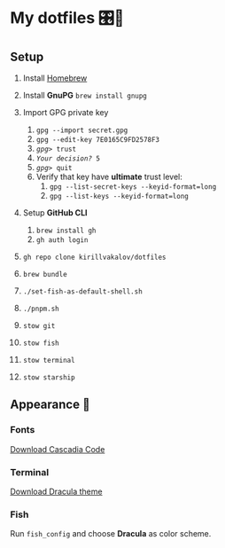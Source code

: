# My dotfiles 🎛🙈

## Setup

1. Install [Homebrew](https://brew.sh)
2. Install **GnuPG** `brew install gnupg`
3. Import GPG private key

   1. `gpg --import secret.gpg`
   2. `gpg --edit-key 7E0165C9FD2578F3`
   3. <code>_gpg>_ trust</code>
   4. <code>_Your decision?_ 5</code>
   5. <code>_gpg>_ quit</code>
   6. Verify that key have **ultimate** trust level:
      1. `gpg --list-secret-keys --keyid-format=long`
      2. `gpg --list-keys --keyid-format=long`

4. Setup **GitHub CLI**
   1. `brew install gh`
   2. `gh auth login`
5. `gh repo clone kirillvakalov/dotfiles`
6. `brew bundle`
7. `./set-fish-as-default-shell.sh`
8. `./pnpm.sh`
9. `stow git`
10. `stow fish`
11. `stow terminal`
12. `stow starship`

## Appearance 💅

### Fonts

[Download Cascadia Code](https://github.com/microsoft/cascadia-code/releases)

### Terminal

[Download Dracula theme](https://draculatheme.com/terminal)

### Fish

Run `fish_config` and choose **Dracula** as color scheme.

